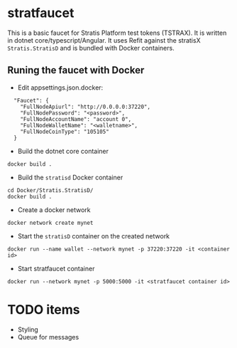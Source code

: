 # stratfaucet

This is a basic faucet for Stratis Platform test tokens (TSTRAX). It is written in dotnet core/typescript/Angular. It uses Refit against the stratisX `Stratis.StratisD` and is bundled with Docker containers.

## Runing the faucet with Docker

* Edit appsettings.json.docker:

``` 
  "Faucet": {
    "FullNodeApiurl": "http://0.0.0.0:37220",
    "FullNodePassword": "<password>",
    "FullNodeAccountName": "account 0",
    "FullNodeWalletName": "<walletname>",
    "FullNodeCoinType": "105105"
  }
```

* Build the dotnet core container 
``` 
docker build . 
```

* Build the `stratisd` Docker container 

```
cd Docker/Stratis.StratisD/
docker build . 
```

* Create a docker network 

`docker network create mynet`

* Start the `stratisD` container on the created network
```
docker run --name wallet --network mynet -p 37220:37220 -it <container id>
```

* Start stratfaucet container
```
docker run --network mynet -p 5000:5000 -it <stratfaucet container id>
```

# TODO items

* Styling
* Queue for messages 
